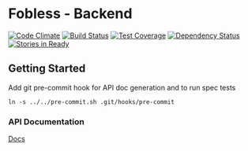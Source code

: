 # Fobless - Backend

[![Code Climate](https://codeclimate.com/github/fobless/backend/badges/gpa.svg)](https://codeclimate.com/github/fobless/backend)
[![Build Status](https://travis-ci.org/fobless/backend.svg?branch=master)](https://travis-ci.org/fobless/backend)
[![Test Coverage](https://codeclimate.com/github/fobless/backend/badges/coverage.svg)](https://codeclimate.com/github/fobless/backend)
[![Dependency Status](https://gemnasium.com/fobless/backend.svg)](https://gemnasium.com/fobless/backend)
[![Stories in Ready](https://badge.waffle.io/fobless/backend.svg?label=ready&title=Ready)](http://waffle.io/fobless/backend)

## Getting Started

Add git pre-commit hook for API doc generation and to run spec tests
```
ln -s ../../pre-commit.sh .git/hooks/pre-commit
```


### API Documentation
[Docs](/blob/property_unit_guest_endpoint/docs/schema.md)
